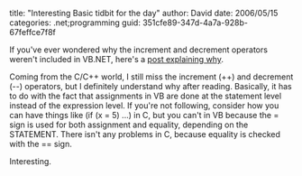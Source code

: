 
title: "Interesting Basic tidbit for the day"
author: David
date: 2006/05/15
categories: .net;programming
guid: 351cfe89-347d-4a7a-928b-67feffce7f8f

If you've ever wondered why the increment and decrement operators weren't included in VB.NET, here's a [post explaining why](http://http://www.panopticoncentral.net/archive/2003/12/02/251.aspx).

Coming from the C/C++ world, I still miss the increment (++) and decrement (\-\-) operators, but I definitely understand why after reading. Basically, it has to do with the fact that assignments in VB are done at the statement level instead of the expression level. If you're not following, consider how you can have things like (if (x = 5) ...) in C, but you can't in VB because the = sign is used for both assignment and equality, depending on the STATEMENT. There isn't any problems in C, because equality is checked with the == sign.

Interesting.

